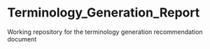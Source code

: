 # Terminology_Generation_Report
Working repository for the terminology generation recommendation document
